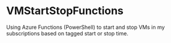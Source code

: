 # VMStartStopFunctions
Using Azure Functions (PowerShell) to start and stop VMs in my subscriptions based on tagged start or stop time.
